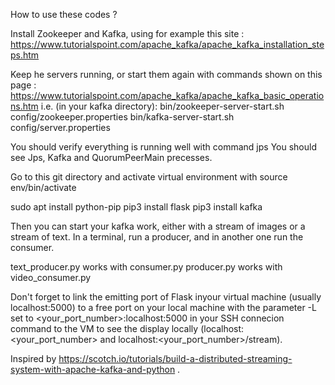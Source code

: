 How to use these codes ?

Install Zookeeper and Kafka, using for example this site :
https://www.tutorialspoint.com/apache_kafka/apache_kafka_installation_steps.htm

Keep he servers running, or start them again with commands shown on this page :
https://www.tutorialspoint.com/apache_kafka/apache_kafka_basic_operations.htm
i.e. (in your kafka directory):
bin/zookeeper-server-start.sh config/zookeeper.properties
bin/kafka-server-start.sh config/server.properties

You should verify everything is running well with command
jps
You should see Jps, Kafka and QuorumPeerMain precesses.


Go to this git directory and activate virtual environment with 
source env/bin/activate

sudo apt install python-pip
pip3 install flask
pip3 install kafka

Then you can start your kafka work, either with a stream of images or a stream of text.
In a terminal, run a producer, and in another one run the consumer.

text_producer.py works with consumer.py
producer.py works with video_consumer.py


Don't forget to link the emitting port of Flask inyour virtual machine (usually localhost:5000) to
a free port on your local machine with the parameter -L set to <your_port_number>:localhost:5000
in your SSH connecion command to the VM to see the display locally (localhost:<your_port_number> 
and localhost:<your_port_number>/stream).


Inspired by https://scotch.io/tutorials/build-a-distributed-streaming-system-with-apache-kafka-and-python .

